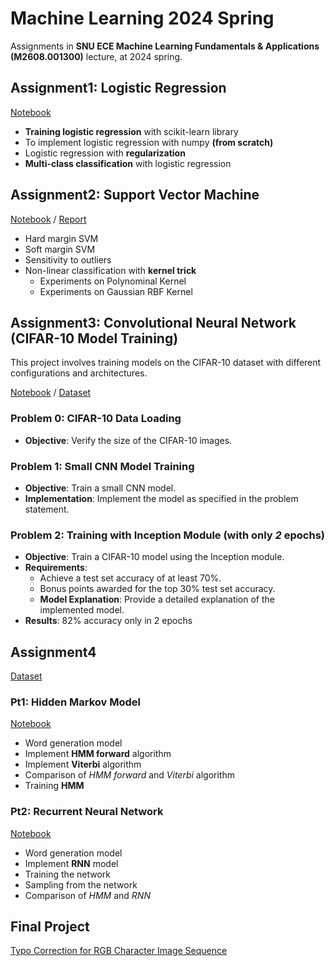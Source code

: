 # Machine Learning 2024 Spring

Assignments in **SNU ECE Machine Learning Fundamentals & Applications (M2608.001300)** lecture, at 2024 spring.

## Assignment1: Logistic Regression
[Notebook](https://github.com/jaewonlee16/Machine-Learning/blob/master/Assignment1/AS1-Logistic_Regression.ipynb)
* **Training logistic regression** with scikit-learn library
* To implement logistic regression with numpy **(from scratch)**
* Logistic regression with **regularization**
* **Multi-class classification** with logistic regression

## Assignment2: Support Vector Machine
[Notebook](https://github.com/jaewonlee16/Machine-Learning/blob/master/Assignment2/AS2_SVM.ipynb) / [Report](https://github.com/jaewonlee16/Machine-Learning/blob/master/Assignment2/assignment2_report.pdf)
* Hard margin SVM
* Soft margin SVM
* Sensitivity to outliers
* Non-linear classification with **kernel trick**
  * Experiments on Polynominal Kernel
  * Experiments on Gaussian RBF Kernel

## Assignment3: Convolutional Neural Network (CIFAR-10 Model Training)
This project involves training models on the CIFAR-10 dataset with different configurations and architectures.

[Notebook](https://github.com/jaewonlee16/Machine-Learning/blob/master/Assignment3/AS3-CNN.ipynb) / [Dataset](https://github.com/jaewonlee16/Machine-Learning/tree/master/Assignment3/data/cifar-10-batches-py)

### Problem 0: CIFAR-10 Data Loading
- **Objective**: Verify the size of the CIFAR-10 images.

### Problem 1: Small CNN Model Training
- **Objective**: Train a small CNN model.
- **Implementation**: Implement the model as specified in the problem statement.

### Problem 2: Training with Inception Module (with only *2* epochs)
- **Objective**: Train a CIFAR-10 model using the Inception module.
- **Requirements**:
  - Achieve a test set accuracy of at least 70%.
  - Bonus points awarded for the top 30% test set accuracy.
  - **Model Explanation**: Provide a detailed explanation of the implemented model.
- **Results**: 82% accuracy only in 2 epochs


## Assignment4
[Dataset](https://github.com/jaewonlee16/Machine-Learning/tree/master/Assignment4/data)

### Pt1: Hidden Markov Model
[Notebook](https://github.com/jaewonlee16/Machine-Learning/blob/master/Assignment4/AS4_Part1_HMM.ipynb)
* Word generation model
* Implement **HMM forward** algorithm
* Implement **Viterbi** algorithm
* Comparison of *HMM forward* and *Viterbi* algorithm
* Training **HMM**

### Pt2: Recurrent Neural Network
[Notebook](https://github.com/jaewonlee16/Machine-Learning/blob/master/Assignment4/AS4_Part2_RNN.ipynb)
* Word generation model
* Implement **RNN** model
* Training the network
* Sampling from the network
* Comparison of *HMM* and *RNN*

## Final Project
[Typo Correction for RGB Character Image Sequence](https://github.com/jaewonlee16/ML_Final)
